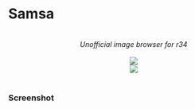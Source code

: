 # Samsa

<p align="center">
  <br>
  <i>Unofficial image browser for r34</i>
  <br><br>
  <img src="https://img.shields.io/github/downloads/klx7007/Samsa/total?logoColor=red&style=social" />
  <br>
  <a href="https://github.com/klx7007/Samsa/releases/download/v1.0.1/samsa-v1.0.1.apk">
    <img src="https://img.shields.io/badge/Download-samsa--v1.0.1-red?style=for-the-badge" />
  </a>
  <br><br>
  <h3>Screenshot</h3>
  <p align="center">
  </p>
</p>
